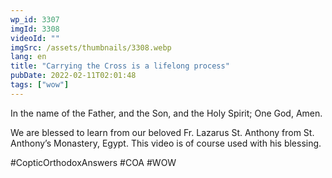 ```yaml
---
wp_id: 3307
imgId: 3308
videoId: ""
imgSrc: /assets/thumbnails/3308.webp
lang: en
title: "Carrying the Cross is a lifelong process"
pubDate: 2022-02-11T02:01:48
tags: ["wow"]
---
```


<!-- page: 6 -->

<p>In the name of the Father, and the Son, and the Holy Spirit; One God, Amen.</p>
<p>We are blessed to learn from our beloved Fr. Lazarus St. Anthony from St. Anthony&#8217;s Monastery, Egypt. This video is of course used with his blessing.</p>
<p>#CopticOrthodoxAnswers #COA #WOW</p>
